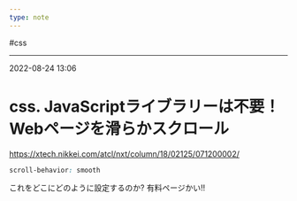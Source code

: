 ```yaml
---
type: note
---
```


#css

---
2022-08-24  13:06

# css. JavaScriptライブラリーは不要！Webページを滑らかスクロール

https://xtech.nikkei.com/atcl/nxt/column/18/02125/071200002/

```css
scroll-behavior: smooth
```

これをどこにどのように設定するのか?
有料ページかい!!

